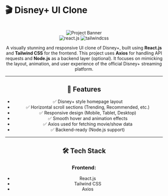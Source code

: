 # 🎬 Disney+ UI Clone

<div align="center">
  <br />
    <a target="_blank">
      <img src="" alt="Project Banner">
    </a>
  <br />

  <div>
    <img src="https://img.shields.io/badge/-React_JS-black?style=for-the-badge&logoColor=white&logo=react&color=61DAFB" alt="react.js" />
    <img src="https://img.shields.io/badge/-Tailwind_CSS-black?style=for-the-badge&logoColor=white&logo=tailwindcss&color=06B6D4" alt="tailwindcss" />
  </div>

A visually stunning and responsive UI clone of Disney+, built using **React.js** and **Tailwind CSS** for the frontend. This project uses **Axios** for handling API requests and **Node.js** as a backend layer (optional). It focuses on mimicking the layout, animation, and user experience of the official Disney+ streaming platform.

---

## 📌 Features

- ✅ Disney+ style homepage layout
- ✅ Horizontal scroll sections (Trending, Recommended, etc.)
- ✅ Responsive design (Mobile, Tablet, Desktop)
- ✅ Smooth hover and animation effects
- ✅ Axios used for fetching movie/show data
- ✅ Backend-ready (Node.js support)

---

## 🛠️ Tech Stack

### Frontend:

- React.js
- Tailwind CSS
- Axios
